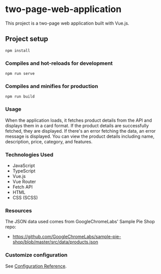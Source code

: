 # two-page-web-application

This project is a two-page web application built with Vue.js.

## Project setup
```
npm install
```

### Compiles and hot-reloads for development
```
npm run serve
```

### Compiles and minifies for production
```
npm run build
```

### Usage

When the application loads, it fetches product details from the API and displays them in a card format.
If the product details are successfully fetched, they are displayed.
If there's an error fetching the data, an error message is displayed.
You can view the product details including name, description, price, category, and features.

### Technologies Used
- JavaScript
- TypeScript
- Vue.js
- Vue Router
- Fetch API
- HTML
- CSS (SCSS)

### Resources
The JSON data used comes from GoogleChromeLabs' Sample Pie Shop repo:
- https://github.com/GoogleChromeLabs/sample-pie-shop/blob/master/src/data/products.json

### Customize configuration
See [Configuration Reference](https://cli.vuejs.org/config/).
